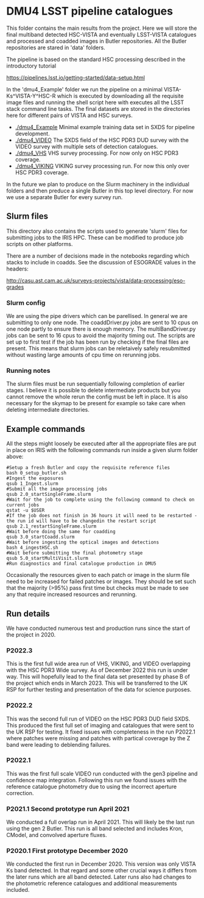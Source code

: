 # DMU4 LSST pipeline catalogues

This folder contains the main results from the project. Here we will store the final multiband detected HSC-VISTA and eventually LSST-VISTA catalogues and processed and coadded images in Butler repositories. All the Butler repositories are stared in 'data' folders.

The pipeline is based on the standard HSC processing described in the introductory tutorial

https://pipelines.lsst.io/getting-started/data-setup.html

In the 'dmu4_Example' folder we run the pipeline on a minimal VISTA-Ks^VISTA-Y^HSC-R which is executed by downloading all the requisite image files and running the shell script here with executes all the LSST stack command line tasks. The final datasets are stored in the directories here for different pairs of VISTA and HSC surveys.

- [./dmu4_Example](./dmu4_Example) Minimal example training data set in SXDS for pipeline development.
- [./dmu4_VIDEO](./dmu4_VIDEO) The SXDS field of the HSC PDR3 DUD survey with the VIDEO survey with multiple sets of detection catalogues.
- [./dmu4_VHS](./dmu4_VHS) VHS survey processing. For now only on HSC PDR3 coverage.
- [./dmu4_VIKING](./dmu4_VIKING) VIKING survey processing run. For now this only over HSC PDR3 coverage.

In the future we plan to produce on the Slurm machinery in the individual folders and then preduce a single Butler in this top level directory. 
For now we use a separate Butler for every survey run.

## Slurm files
This directory also contains the scripts used to generate 'slurm' files for submitting jobs to the IRIS HPC. These can be modified to produce job scripts on other platforms.

There are a number of decisions made in the notebooks regarding which stacks to include in coadds. See the discussion of ESOGRADE values in the headers:

http://casu.ast.cam.ac.uk/surveys-projects/vista/data-processing/eso-grades

### Slurm config

We are using the pipe drivers which can be parellised. In general we are submitting to only one node. The coaddDriver.py jobs are sent to 10 cpus on one node partly to ensure there is enough memory. The multiBandDriver.py jobs can be sent to 16 cpus to avoid the majority timing out. The scripts are set up to first test if the job has been run by checking if the final files are present. This means that slurm jobs can be reletaively safely resubmitted without wasting large amounts of cpu time on rerunning jobs.

### Running notes

The slurm files must be run sequentially following completion of earlier stages. I believe it is possible to delete intermediate products but you cannot remove the whole rerun the config must be left in place. It is also necessary for the skymap to be present for example so take care when deleting intermediate directories.

## Example commands

All the steps might loosely be executed after all the appropriate files are put in place on IRIS with the following commands run inside a given slurm folder above:

```Shell
#Setup a fresh Butler and copy the requisite reference files
bash 0_setup_butler.sh
#Ingest the exposures
qsub 1_Ingest.slurm
#Submit all the image processing jobs
qsub 2.0_startSingleFrame.slurm
#Wait for the job to complete using the following command to check on current jobs
qstat -u $USER
#If the job does not finish in 36 hours it will need to be restarted - the run id will have to be changedin the restart script
qsub 2.1_restartSingleFrame.slurm
#Wait before doing the same for coadding
qsub 3.0_startCoadd.slurm  
#Wait before ingesting the optical images and detections
bash 4_ingestHSC.sh 
#Wait before submitting the final photometry stage
qsub 5.0_startMultiVisit.slurm  
#Run diagnostics and final catalogue production in DMU5
```

Occasionally the resources given to each patch or image in the slurm file need to be increased for failed patches or images. They should be set such that the majority (>95%) pass first time but checks must be made to see any that require increased resources and rerunning.



## Run details

We have conducted numerous test and production runs since the start of the project in 2020.

### P2022.3

This is the first full wide area run of VHS, VIKING, and VIDEO overlapping with the HSC PDR3 Wide survey. As of December 2022 this run is under way. This will hopefully lead to the final data set presented by phase B of the project which ends in March 2023. This will be transferred to the UK RSP for further testing and presentation of the data for science purposes.

### P2022.2

This was the second full run of VIDEO on the HSC PDR3 DUD field SXDS. This produced the first full set of imaging and catalogues that were sent to the UK RSP for testing. It fixed issues with completeness in the run P2022.1 where patches were missing and patches with partical coverage by the Z band were leading to deblending failures.

### P2022.1

This was the first full scale VIDEO run conducted with the gen3 pipeline and confidence map integration. Following this run we found issues with the reference catalogue photometry due to using the incorrect aperture correction.

### P2021.1 Second prototype run April 2021

We conducted a full overlap run in April 2021. This will likely be the last run using the gen 2 Butler.
This run is all band selected and includes Kron, CModel, and convolved aperture fluxes.

### P2020.1 First prototype December 2020

We conducted the first run in December 2020. This version was only VISTA Ks band detected.
In that regard and some other crucial ways it differs from the later runs which are all band detected.
Later runs also had changes to the photometric reference catalogues and additional measurements included.
